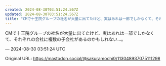 ```yaml
---
created: 2024-08-30T03:51:24.567Z
updated: 2024-08-30T03:51:24.567Z
title: "CMで十王院グループの社名が大量に出てたけど、実はあれは一部でしかなくて、それぞ[...]"
---
```


<p>CMで十王院グループの社名が大量に出てたけど、実はあれは一部でしかなくて、それぞれの会社に複数の子会社があるのかもしれない…。</p>

&mdash; 2024-08-30 03:51:24 UTC

Original URL: https://mastodon.social/@sakuramochi0/113048937075111298
